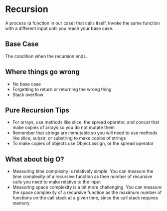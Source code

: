 # Recursion

A process (a function in our case) that calls itself.
Invoke the same function with a different input until you reach your base case.

## Base Case

The condition when the recursion ends.

## Where things go wrong

* No base case
* Forgetting to return or returning the wrong thing
* Stack overflow

## Pure Recursion Tips

* For arrays, use methods like slice, the spread operator, and concat that make copies of arrays so you do not mutate them
* Remember that strings are immutable so you will need to use methods like slice, substr, or substring to make copies of strings
* To make copies of objects use Object.assign, or the spread operator

## What about big O?

* Measuring time complexity is relatively simple. You can measure the time complexity of a recursive function as then number of recursive calls you need to make relative to the input
* Measuring space complexity is a bit more challenging. You can measure the space complexity of a recursive function as the maximum number of functions on the call stack at a given time, since the call stack requires memory
